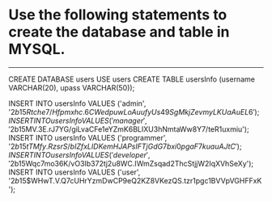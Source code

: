 # Use the following statements to create the database and table in MYSQL.
______________________________________________________________________________________________________________________________________________________________________________________
CREATE DATABASE users
USE users
CREATE TABLE usersInfo (username VARCHAR(20), upass VARCHAR(50));

INSERT INTO usersInfo VALUES ('admin', '$2b$15$Rtche7/Hfpmxhc.6CWedpuwLoAuufyUs49SgMkjZevmyLKUaAuEL6');
INSERT INTO usersInfo VALUES ('manager','$2b$15$MV.3E.rJ7YG/giLvaCFe1eYZmK6BLIXU3hNmtaWw8Y7/teR1uxmiu');
INSERT INTO usersInfo VALUES ('programmer', '$2b$15$tTMfy.RzsrS/bIZfxLIDKemHJAPsIFTjGdG7bxi0pgaF7kuauAJtC');
INSERT INTO usersInfo VALUES ('developer', '$2b$15$Wqc7mo36K/vO3Ib372tj2u8WC.IWmZsqad2ThcStjjW2IqXVhSeXy');
INSERT INTO usersInfo VALUES ('user', '$2b$15$WHwT.V.Q7cUHrYzmDwCP9eQ2KZ8VKezQS.tzr1pgc1BVVpVGHFFxK');
